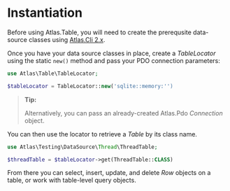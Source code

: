 # Instantiation

Before using Atlas.Table, you will need to create the prerequsite data-source
classes using [Atlas.Cli 2.x](https://github.com/atlasphp/Atlas.Cli).

Once you have your data source classes in place, create a _TableLocator_ using
the static `new()` method and pass your PDO connection parameters:

```php
use Atlas\Table\TableLocator;

$tableLocator = TableLocator::new('sqlite::memory:'')
```

> **Tip:**
>
> Alternatively, you can pass an already-created Atlas.Pdo _Connection_ object.

You can then use the locator to retrieve a _Table_ by its class name.

```php
use Atlas\Testing\DataSource\Thread\ThreadTable;

$threadTable = $tableLocator->get(ThreadTable::CLASS)
```

From there you can select, insert, update, and delete _Row_ objects on a table,
or work with table-level query objects.

